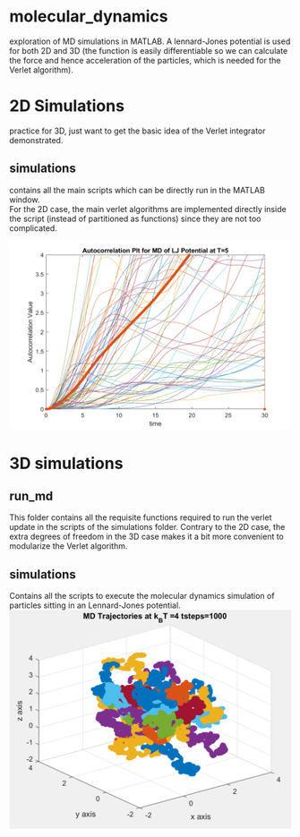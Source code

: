 # molecular_dynamics
exploration of MD simulations in MATLAB. A lennard-Jones potential is used for both 2D and 3D (the function is easily differentiable so we can calculate the force and hence acceleration of the particles, which is needed for the Verlet algorithm).

# 2D Simulations
practice for 3D, just want to get the basic idea of the Verlet integrator demonstrated. 

## simulations
contains all the main scripts which can be directly run in the MATLAB window. <br>
For the 2D case, the main verlet algorithms are implemented directly inside the script (instead of partitioned as functions) since they are not too complicated.

![fig](sample_figures/2D_Autocorrelation_Plt_at_T=5.png?raw=true)

 
# 3D simulations

## run_md
This folder contains all the requisite functions required to run the verlet update in the scripts of the simulations folder. Contrary to the 2D case, the extra degrees of freedom in the 3D case makes it a bit more convenient to modularize the Verlet algorithm.

## simulations
Contains all the scripts to execute the molecular dynamics simulation of particles sitting in an Lennard-Jones potential.
![fig](sample_figures/3D_trajectory_sample.png?raw=true)
